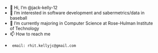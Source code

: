 - 👋 Hi, I’m @jack-kelly-12
- 👀 I’m interested in software development and sabermetrics/data in baseball
- 🌱 I’m currently majoring in Computer Science at Rose-Hulman Institute of Technology
- 📫 How to reach me
-      email: rhit.kellyjc@gmail.com

<!---
jack-kelly-12/jack-kelly-12 is a ✨ special ✨ repository because its `README.md` (this file) appears on your GitHub profile.
You can click the Preview link to take a look at your changes.
--->
